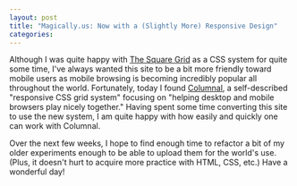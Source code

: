 ```yaml
---
layout: post
title: "Magically.us: Now with a (Slightly More) Responsive Design"
categories: 
---
```

Although I was quite happy with <a href="http://thesquaregrid.com/" title="The Square Grid">The Square Grid</a> as a CSS system for quite some time, I've always wanted this site to be a bit more friendly toward mobile users as mobile browsing is becoming incredibly popular all throughout the world.  Fortunately, today I found <a href="http://www.columnal.com/" title="Columnal">Columnal</a>, a self-described "responsive CSS grid system" focusing on "helping desktop and mobile browsers play nicely together."  Having spent some time converting this site to use the new system, I am quite happy with how easily and quickly one can work with Columnal.

Over the next few weeks, I hope to find enough time to refactor a bit of my older experiments enough to be able to upload them for the world's use.  (Plus, it doesn't hurt to acquire more practice with HTML, CSS, etc.)  Have a wonderful day!
